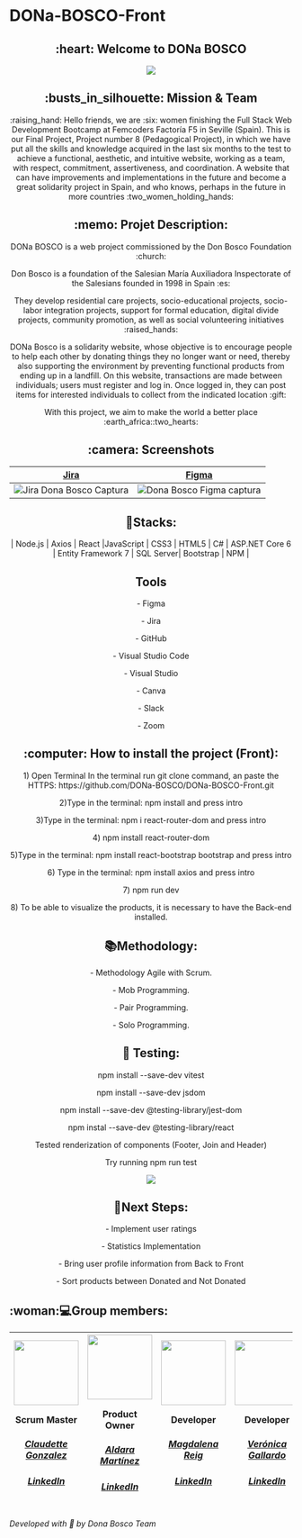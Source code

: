 # DONa-BOSCO-Front
 
          
 <h2 align="center"> :heart: Welcome to DONa BOSCO</h2>



 <div align="center"><img src="https://user-images.githubusercontent.com/117834362/232772720-66bf2d7e-8e03-41be-9ee4-bc8930a5b2e6.png"></div>
 

<h2 align="center"> :busts_in_silhouette:  Mission & Team </h2>
 
  <p align="center">:raising_hand: Hello friends, we are :six: women finishing the Full Stack Web Development Bootcamp at Femcoders Factoría F5 in Seville (Spain). This is our Final Project, Project number 8 (Pedagogical Project), in which we have put all the skills and knowledge acquired in the last six months to the test to achieve a functional, aesthetic, and intuitive website, working as a team, with respect, commitment, assertiveness, and coordination. A website that can have improvements and implementations in the future and become a great solidarity project in Spain, and who knows, perhaps in the future in more countries :two_women_holding_hands:</p>



 <h2 align="center"> :memo:  Projet Description:</h2>
<p align="center"> DONa BOSCO is a web project commissioned by the Don Bosco Foundation :church:</p>
<p align="center">Don Bosco is a foundation of the Salesian María Auxiliadora Inspectorate of the Salesians founded in 1998 in Spain :es:</p>
<p align="center">They develop residential care projects, socio-educational projects, socio-labor integration projects, support for formal education, digital divide projects, community promotion, as well as social volunteering initiatives :raised_hands:</p>
<p align="center">DONa Bosco is a solidarity website, whose objective is to encourage people to help each other by donating things they no longer want or need, thereby also supporting the environment by preventing functional products from ending up in a landfill. On this website, transactions are made between individuals; users must register and log in. Once logged in, they can post items for interested individuals to collect from the indicated location :gift:</p> 
<p align="center"> With this project, we aim to make the world a better place :earth_africa::two_hearts:</p>
 
 





<h2 align="center"> :camera:  Screenshots</h2>

| <a href="https://claudettenavass.atlassian.net/jira/software/projects/DB/boards/1">Jira</a> | <a href="https://www.figma.com/file/HKp6wLsOzz6CIM580gxGyy/DONa-Bosco?node-id=0-1&t=VgoOy3mtaRPkxyck-0">Figma</a> | 
| :---: | :---: | 
|![Jira Dona Bosco Captura](https://user-images.githubusercontent.com/117834362/232773343-2d572480-d1f6-40e9-ad43-1ebe824f6595.png)|![Dona Bosco Figma captura](https://user-images.githubusercontent.com/117834362/232772927-d513654e-7829-4c52-9f99-26e0e93361a5.png)|



<h2 align="center"> 🔧Stacks:</h2>

<p align="center">| Node.js | Axios | React |JavaScript | CSS3 | HTML5 | C# | ASP.NET Core 6 | Entity Framework 7 | SQL Server| Bootstrap | NPM |</p>


<h2 align="center">  Tools</h2>

<p align="center">- Figma</p>
<p align="center">- Jira</p>
<p align="center">- GitHub</p>
<p align="center">- Visual Studio Code</p>
<p align="center">- Visual Studio</p>
<p align="center">- Canva</p>
<p align="center">- Slack</p>
<p align="center">- Zoom</p>


<h2 align="center"> :computer: How to install the project (Front):</h2>

<p align="center">1) Open Terminal
In the terminal run git clone command, an paste the HTTPS: https://github.com/DONa-BOSCO/DONa-BOSCO-Front.git</p>
<p align="center">2)Type in the terminal: npm install and press intro </p>
<p align="center">3)Type in the terminal: npm i react-router-dom and press intro </p>
<p align="center">4) npm install react-router-dom</p>
<p align="center">5)Type in the terminal: npm install react-bootstrap bootstrap and press intro </p>
<p align="center">6) Type in the terminal: npm install axios and press intro</p>
<p align="center">7) npm run dev</p>
<p align="center">8) To be able to visualize the products, it is necessary to have the Back-end installed.</p>








<h2 align="center"> 📚Methodology:</h2>

<p align="center">- Methodology Agile with Scrum.</p>
<p align="center">- Mob Programming.</p>
<p align="center">- Pair Programming.</p>
<p align="center">- Solo Programming.</p>

<h2 align="center"> 👀  Testing:</h2>
<p align="center"> npm install --save-dev vitest </p> 
<p align="center"> npm install --save-dev jsdom </p> 
<p align="center"> npm install --save-dev @testing-library/jest-dom </p> 
<p align="center">npm instal --save-dev @testing-library/react </p> 
<p align="center">  Tested renderization of components (Footer, Join and Header)</p> 
<p align="center"> Try running npm run test  </p> 

<div align="center"><img src="https://user-images.githubusercontent.com/117834362/235862314-f45290dd-f9cb-4cc6-91b3-141f7c71f74d.png"></div>
 



<h2 align="center">  🧪Next Steps:</h2>

<p align="center"> - Implement user ratings </p>
<p align="center"> - Statistics Implementation </p> 
<p align="center"> - Bring user profile information from Back to Front </p>  
<p align="center"> - Sort products between Donated and Not Donated </p> 


<h2> :woman:💻Group members:</h2>





|<img src="https://user-images.githubusercontent.com/117834362/232775703-7d23d054-84ad-42a5-a5f8-1b4abd438bd2.png" width=115><p>Scrum Master</p><h5><a href="https://github.com/CLAUDETTEGONZALEZ">Claudette Gonzalez</a></h5><h5><a href="https://www.linkedin.com/in/claudette-gonzalez-4651aa266/">LinkedIn</a></h5>|<img src="https://user-images.githubusercontent.com/117834362/232777941-ed5e4902-4d5b-4ef1-843f-3f1de5f58809.png" width=115><p>Product Owner</p><h5><a href="https://github.com/AldaraMG">Aldara Martínez</a></h5><h5><a href="https://www.linkedin.com/in/aldara-mart%C3%ADnez-g%C3%A1lvez-a937a2127/">LinkedIn</a></h5>|<img src="https://user-images.githubusercontent.com/117834362/232779747-92d5c615-5084-4ee6-a28b-b7e84471c613.png" width=115><p>Developer</p><h5><a href="https://github.com/MagdalenaRB">Magdalena Reig</a></h5><h5><a href="https://www.linkedin.com/in/magdalena-reig-baratech-6607b8202/">LinkedIn</a></h5>|<img src="https://user-images.githubusercontent.com/117834362/226876297-6c7b09d6-c2fe-4a4e-9406-324bd8aca214.jpg" width=115><p>Developer</p><h5><a href="https://github.com/VeronicaAnais">Verónica Gallardo</a></h5><h5><a href="https://www.linkedin.com/in/ver%C3%B3nica-gallardo-pedemonte-b537314b/">LinkedIn</a></h5>|<img src="https://user-images.githubusercontent.com/117834362/226867726-d41a6307-9121-48bf-9083-acbb2da7db5e.jpg" width=115><p>Developer</p><h5><a href="https://github.com/Rocio-Leiva">Rocío Leiva</a></h5><h5><a href="https://www.linkedin.com/in/rocio-leiva-pecho/">LinkedIn</a></h5>|<img src="https://user-images.githubusercontent.com/117834362/232781205-7cf66bfe-8faf-429f-a3a9-11082535c1a6.png" width=115><p>Developer</p><h5><a href="https://github.com/miriamremesal">Miriam García</a></h5><h5><a href="https://www.linkedin.com/in/miriam-garc%C3%ADa-remesal-4560181a1/">LinkedIn</a></h5>
| :---: | :---: | :---: | :---: | :---: | :---: |




*Developed with :sparkling_heart: by Dona Bosco Team*
